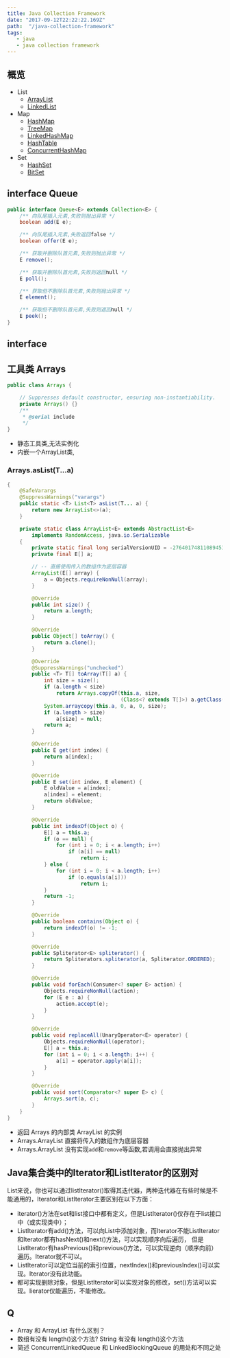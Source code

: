 ```yaml
---
title: Java Collection Framework
date: "2017-09-12T22:22:22.169Z"
path:  "/java-collection-framework"
tags:
   - java
   - java collection framework
---
```


## 概览

* List
   * [ArrayList](/java-array-list)
   * [LinkedList](/java-linked-list)
* Map
   * [HashMap](/java-hash-map)
   * [TreeMap](/java-tree-map)
   * [LinkedHashMap](/java-linked-hash-map)
   * [HashTable](/java-hash-table)
   * [ConcurrentHashMap](java-concurrent-hash-map)
* Set
   * [HashSet](/java-hash-map#hash-set)
   * [BitSet](/java-bit-set)


## interface Queue

```java
public interface Queue<E> extends Collection<E> {
    /** 向队尾插入元素,失败则抛出异常 */
    boolean add(E e);

    /** 向队尾插入元素,失败返回false */
    boolean offer(E e);

    /** 获取并删除队首元素,失败则抛出异常 */
    E remove();

    /** 获取并删除队首元素,失败则返回null */
    E poll();

    /** 获取但不删除队首元素,失败则抛出异常 */
    E element();

    /** 获取但不删除队首元素,失败则返回null */
    E peek();
}
```

## interface

## 工具类 Arrays

```java
public class Arrays {

    // Suppresses default constructor, ensuring non-instantiability.
    private Arrays() {}
    /**
     * @serial include
     */
}
```

* 静态工具类,无法实例化
* 内嵌一个ArrayList类,

### Arrays.asList(T...a)

```java
{
    @SafeVarargs
    @SuppressWarnings("varargs")
    public static <T> List<T> asList(T... a) {
        return new ArrayList<>(a);
    }

    private static class ArrayList<E> extends AbstractList<E>
        implements RandomAccess, java.io.Serializable
    {
        private static final long serialVersionUID = -2764017481108945198L;
        private final E[] a;

        // -- 直接使用传入的数组作为底层容器
        ArrayList(E[] array) {
            a = Objects.requireNonNull(array);
        }

        @Override
        public int size() {
            return a.length;
        }

        @Override
        public Object[] toArray() {
            return a.clone();
        }

        @Override
        @SuppressWarnings("unchecked")
        public <T> T[] toArray(T[] a) {
            int size = size();
            if (a.length < size)
                return Arrays.copyOf(this.a, size,
                                     (Class<? extends T[]>) a.getClass());
            System.arraycopy(this.a, 0, a, 0, size);
            if (a.length > size)
                a[size] = null;
            return a;
        }

        @Override
        public E get(int index) {
            return a[index];
        }

        @Override
        public E set(int index, E element) {
            E oldValue = a[index];
            a[index] = element;
            return oldValue;
        }

        @Override
        public int indexOf(Object o) {
            E[] a = this.a;
            if (o == null) {
                for (int i = 0; i < a.length; i++)
                    if (a[i] == null)
                        return i;
            } else {
                for (int i = 0; i < a.length; i++)
                    if (o.equals(a[i]))
                        return i;
            }
            return -1;
        }

        @Override
        public boolean contains(Object o) {
            return indexOf(o) != -1;
        }

        @Override
        public Spliterator<E> spliterator() {
            return Spliterators.spliterator(a, Spliterator.ORDERED);
        }

        @Override
        public void forEach(Consumer<? super E> action) {
            Objects.requireNonNull(action);
            for (E e : a) {
                action.accept(e);
            }
        }

        @Override
        public void replaceAll(UnaryOperator<E> operator) {
            Objects.requireNonNull(operator);
            E[] a = this.a;
            for (int i = 0; i < a.length; i++) {
                a[i] = operator.apply(a[i]);
            }
        }

        @Override
        public void sort(Comparator<? super E> c) {
            Arrays.sort(a, c);
        }
    }
}
```

* 返回 Arrays 的内部类 ArrayList 的实例
* Arrays.ArrayList 直接将传入的数组作为底层容器
* Arrays.ArrayList 没有实现`add`和`remove`等函数,若调用会直接抛出异常

## Java集合类中的Iterator和ListIterator的区别对
List来说，你也可以通过listIterator()取得其迭代器，两种迭代器在有些时候是不能通用的，Iterator和ListIterator主要区别在以下方面：
* iterator()方法在set和list接口中都有定义，但是ListIterator()仅存在于list接口中（或实现类中）；
* ListIterator有add()方法，可以向List中添加对象，而Iterator不能ListIterator和Iterator都有hasNext()和next()方法，可以实现顺序向后遍历，
  但是ListIterator有hasPrevious()和previous()方法，可以实现逆向（顺序向前）遍历。Iterator就不可以。
* ListIterator可以定位当前的索引位置，nextIndex()和previousIndex()可以实现。Iterator没有此功能。
* 都可实现删除对象，但是ListIterator可以实现对象的修改，set()方法可以实现。Iierator仅能遍历，不能修改。
   

## Q

* Array 和 ArrayList 有什么区别？
* 数组有没有 length()这个方法? String 有没有 length()这个方法
* 简述 ConcurrentLinkedQueue 和 LinkedBlockingQueue 的用处和不同之处

